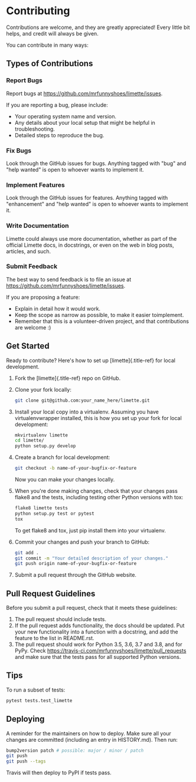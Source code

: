 # Contributing

Contributions are welcome, and they are greatly appreciated! Every
little bit helps, and credit will always be given.

You can contribute in many ways:

## Types of Contributions

### Report Bugs

Report bugs at <https://github.com/mrfunnyshoes/limette/issues>.

If you are reporting a bug, please include:

- Your operating system name and version.
- Any details about your local setup that might be helpful in troubleshooting.
- Detailed steps to reproduce the bug.

### Fix Bugs

Look through the GitHub issues for bugs. Anything tagged with \"bug\"
and \"help wanted\" is open to whoever wants to implement it.

### Implement Features

Look through the GitHub issues for features. Anything tagged with
\"enhancement\" and \"help wanted\" is open to whoever wants to
implement it.

### Write Documentation

Limette could always use more documentation, whether as part of the
official Limette docs, in docstrings, or even on the web in blog posts,
articles, and such.

### Submit Feedback

The best way to send feedback is to file an issue at
<https://github.com/mrfunnyshoes/limette/issues>.

If you are proposing a feature:

- Explain in detail how it would work.
- Keep the scope as narrow as possible, to make it easier toimplement.
- Remember that this is a volunteer-driven project, and that contributions are welcome :)

## Get Started

Ready to contribute? Here\'s how to set up [limette]{.title-ref} for
local development.

1. Fork the [limette]{.title-ref} repo on GitHub.

2. Clone your fork locally:

    ```bash
    git clone git@github.com:your_name_here/limette.git
    ```

3. Install your local copy into a virtualenv. Assuming you have
    virtualenvwrapper installed, this is how you set up your fork for
    local development:

    ```bash
    mkvirtualenv limette
    cd limette/
    python setup.py develop
    ```

4. Create a branch for local development:

    ```bash
    git checkout -b name-of-your-bugfix-or-feature
    ```

    Now you can make your changes locally.

5. When you\'re done making changes, check that your changes pass
    flake8 and the tests, including testing other Python versions with
    tox:

    ```bash
    flake8 limette tests
    python setup.py test or pytest
    tox
    ```

    To get flake8 and tox, just pip install them into your virtualenv.

6. Commit your changes and push your branch to GitHub:

    ```bash
    git add .
    git commit -m "Your detailed description of your changes."
    git push origin name-of-your-bugfix-or-feature
    ```

7. Submit a pull request through the GitHub website.

## Pull Request Guidelines

Before you submit a pull request, check that it meets these guidelines:

1. The pull request should include tests.
2. If the pull request adds functionality, the docs should be updated.
    Put your new functionality into a function with a docstring, and add
    the feature to the list in README.rst.
3. The pull request should work for Python 3.5, 3.6, 3.7 and 3.8,
    and for PyPy. Check
    <https://travis-ci.com/mrfunnyshoes/limette/pull_requests> and make
    sure that the tests pass for all supported Python versions.

## Tips

To run a subset of tests:

```bash
pytest tests.test_limette
```

## Deploying

A reminder for the maintainers on how to deploy. Make sure all your
changes are committed (including an entry in HISTORY.md). Then run:

```bash
bump2version patch # possible: major / minor / patch
git push
git push --tags
```

Travis will then deploy to PyPI if tests pass.
